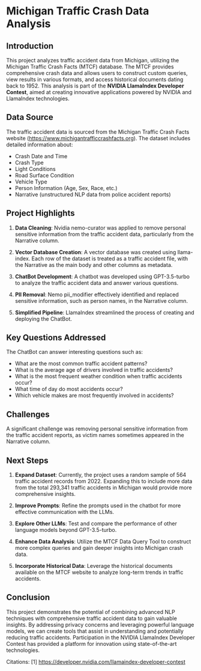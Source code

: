 # Michigan Traffic Crash Data Analysis

## Introduction

This project analyzes traffic accident data from Michigan, utilizing the Michigan Traffic Crash Facts (MTCF) database. The MTCF provides comprehensive crash data and allows users to construct custom queries, view results in various formats, and access historical documents dating back to 1952. This analysis is part of the **NVIDIA LlamaIndex Developer Contest**, aimed at creating innovative applications powered by NVIDIA and LlamaIndex technologies.

## Data Source

The traffic accident data is sourced from the Michigan Traffic Crash Facts website (https://www.michigantrafficcrashfacts.org). The dataset includes detailed information about:

- Crash Date and Time
- Crash Type
- Light Conditions
- Road Surface Condition
- Vehicle Type
- Person Information (Age, Sex, Race, etc.)
- Narrative (unstructured NLP data from police accident reports)

## Project Highlights

1. **Data Cleaning**: Nvidia nemo-curator was applied to remove personal sensitive information from the traffic accident data, particularly from the Narrative column.

2. **Vector Database Creation**: A vector database was created using llama-index. Each row of the dataset is treated as a traffic accident file, with the Narrative as the main body and other columns as metadata.

3. **ChatBot Development**: A chatbot was developed using GPT-3.5-turbo to analyze the traffic accident data and answer various questions.

4. **PII Removal**: Nemo pii_modifier effectively identified and replaced sensitive information, such as person names, in the Narrative column.

5. **Simplified Pipeline**: LlamaIndex streamlined the process of creating and deploying the ChatBot.

## Key Questions Addressed

The ChatBot can answer interesting questions such as:

- What are the most common traffic accident patterns?
- What is the average age of drivers involved in traffic accidents?
- What is the most frequent weather condition when traffic accidents occur?
- What time of day do most accidents occur?
- Which vehicle makes are most frequently involved in accidents?

## Challenges

A significant challenge was removing personal sensitive information from the traffic accident reports, as victim names sometimes appeared in the Narrative column.

## Next Steps

1. **Expand Dataset**: Currently, the project uses a random sample of 564 traffic accident records from 2022. Expanding this to include more data from the total 293,341 traffic accidents in Michigan would provide more comprehensive insights.

2. **Improve Prompts**: Refine the prompts used in the chatbot for more effective communication with the LLMs.

3. **Explore Other LLMs**: Test and compare the performance of other language models beyond GPT-3.5-turbo.

4. **Enhance Data Analysis**: Utilize the MTCF Data Query Tool to construct more complex queries and gain deeper insights into Michigan crash data.

5. **Incorporate Historical Data**: Leverage the historical documents available on the MTCF website to analyze long-term trends in traffic accidents.

## Conclusion

This project demonstrates the potential of combining advanced NLP techniques with comprehensive traffic accident data to gain valuable insights. By addressing privacy concerns and leveraging powerful language models, we can create tools that assist in understanding and potentially reducing traffic accidents. Participation in the NVIDIA LlamaIndex Developer Contest has provided a platform for innovation using state-of-the-art technologies.

Citations:
[1] https://developer.nvidia.com/llamaindex-developer-contest